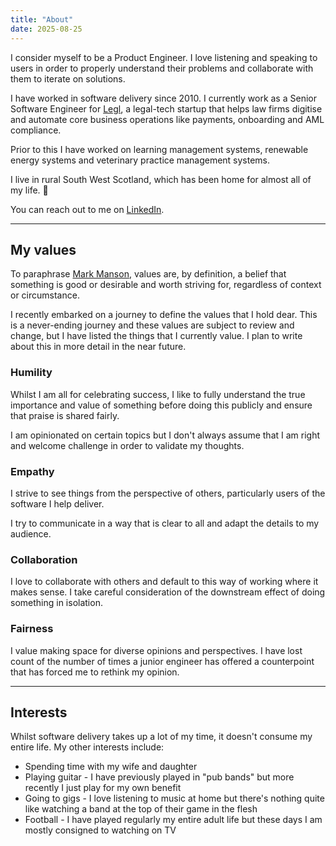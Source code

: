 ```yaml
---
title: "About"
date: 2025-08-25
---
```


I consider myself to be a Product Engineer. I love listening and speaking to users in order to properly understand their problems and collaborate with them to iterate on solutions.

I have worked in software delivery since 2010. I currently work as a Senior Software Engineer for <a href="https://legl.com/" target="_blank" rel="noopener noreferrer">Legl</a>, a legal-tech startup that helps law firms digitise and automate core business operations like payments, onboarding and AML compliance.

Prior to this I have worked on learning management systems, renewable energy systems and veterinary practice management systems.

I live in rural South West Scotland, which has been home for almost all of my life. 🏴󠁧󠁢󠁳󠁣󠁴󠁿

You can reach out to me on <a href="https://www.linkedin.com/in/craig-houston-95a5abab/" target="_blank" rel="noopener noreferrer">LinkedIn</a>.

---

## My values

To paraphrase <a href="https://markmanson.net/" target="_blank" rel="noopener noreferrer">Mark Manson</a>, values are, by definition, a belief that something is good or desirable and worth striving for, regardless of context or circumstance.

I recently embarked on a journey to define the values that I hold dear. This is a never-ending journey and these values are subject to review and change, but I have listed the things that I currently value. I plan to write about this in more detail in the near future.

### Humility

Whilst I am all for celebrating success, I like to fully understand the true importance and value of something before doing this publicly and ensure that praise is shared fairly.

I am opinionated on certain topics but I don't always assume that I am right and welcome challenge in order to validate my thoughts.

### Empathy

I strive to see things from the perspective of others, particularly users of the software I help deliver.

I try to communicate in a way that is clear to all and adapt the details to my audience.

### Collaboration

I love to collaborate with others and default to this way of working where it makes sense. I take careful consideration of the downstream effect of doing something in isolation.

### Fairness

I value making space for diverse opinions and perspectives. I have lost count of the number of times a junior engineer has offered a counterpoint that has forced me to rethink my opinion.

---

## Interests

Whilst software delivery takes up a lot of my time, it doesn't consume my entire life. My other interests include:

* Spending time with my wife and daughter
* Playing guitar - I have previously played in "pub bands" but more recently I just play for my own benefit
* Going to gigs - I love listening to music at home but there's nothing quite like watching a band at the top of their game in the flesh
* Football - I have played regularly my entire adult life but these days I am mostly consigned to watching on TV